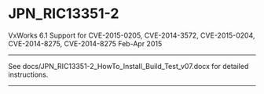 # JPN_RIC13351-2
VxWorks 6.1 Support for CVE-2015-0205, CVE-2014-3572, CVE-2015-0204, CVE-2014-8275, CVE-2014-8275
Feb-Apr 2015

************************************************************************************
See docs/JPN_RIC13351-2_HowTo_Install_Build_Test_v07.docx for detailed instructions.
************************************************************************************